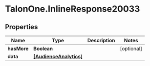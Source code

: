 # TalonOne.InlineResponse20033

## Properties

Name | Type | Description | Notes
------------ | ------------- | ------------- | -------------
**hasMore** | **Boolean** |  | [optional] 
**data** | [**[AudienceAnalytics]**](AudienceAnalytics.md) |  | 


